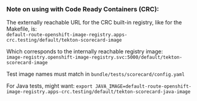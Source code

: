 ### Note on using with Code Ready Containers (CRC): 

The externally reachable URL for the CRC built-in registry, like for the Makefile, is:<br>
`default-route-openshift-image-registry.apps-crc.testing/default/tekton-scorecard-image`<p>
Which corresponds to the internally reachable registry image:<br>
`image-registry.openshift-image-registry.svc:5000/default/tekton-scorecard-image`

Test image names must match in `bundle/tests/scorecard/config.yaml`

For Java tests, might want:
`export JAVA_IMAGE=default-route-openshift-image-registry.apps-crc.testing/default/tekton-scorecard-java-image`